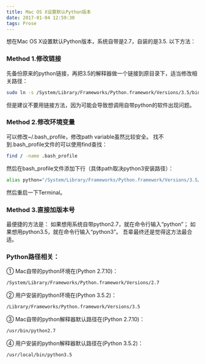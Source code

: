 ```yaml
---
title: Mac OS X设置默认Python版本
date: 2017-01-04 12:59:30
tags: Prose
---
```

想在Mac OS X设置默认Python版本，系统自带是2.7，自装的是3.5. 以下方法：

### Method 1.修改链接
先备份原来的python链接，再把3.5的解释器做一个链接到原目录下，适当修改相关路径：
``` bash
sudo ln -s /System/Library/Frameworks/Python.framework/Versions/3.5/bin/python3.5 /usr/local/bin/python
```
但是建议不要用链接方法，因为可能会导致想调用自带python的软件出现问题。

### Method 2.修改环境变量
可以修改~/.bash_profile，修改path variable虽然比较安全。
找不到.bash_profile文件的可以使用find查找：
``` bash
find / -name .bash_profile 
```
然后在bash_profile文件添加下行（具体path取决python3安装路径）：
``` bash
alias python="/System/Library/Frameworks/Python.framework/Versions/3.5/bin/python3.5"
```
然后重启一下Terminal。

### Method 3.直接加版本号
最便捷的方法是：
如果想用系统自带python2.7，就在命令行输入“python”；
如果想用python3.5，就在命令行输入“python3”。
吾辈最终还是觉得这方法最合适。


### Python路径相关：
① Mac自带的python环境在(Python 2.7.10)：
``` bash
/System/Library/Frameworks/Python.framework/Versions/2.7
```
② 用户安装的python环境在(Python 3.5.2)：
``` bash
/Library/Frameworks/Python.framework/Versions/3.5
```
③ Mac自带的python解释器默认路径在(Python 2.7.10)：
``` bash
/usr/bin/python2.7
```
④ 用户安装的python解释器默认路径在(Python 3.5.2)：
``` bash
/usr/local/bin/python3.5
```
